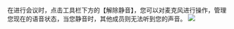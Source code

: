 在进行会议时，点击工具栏下方的【解除静音】，您可以对麦克风进行操作，管理您现在的语音状态，当您静音时，其他成员则无法听到您的声音。
![](https://main.qcloudimg.com/raw/a42225b33fc90739a5997de73004bd49.jpg)
